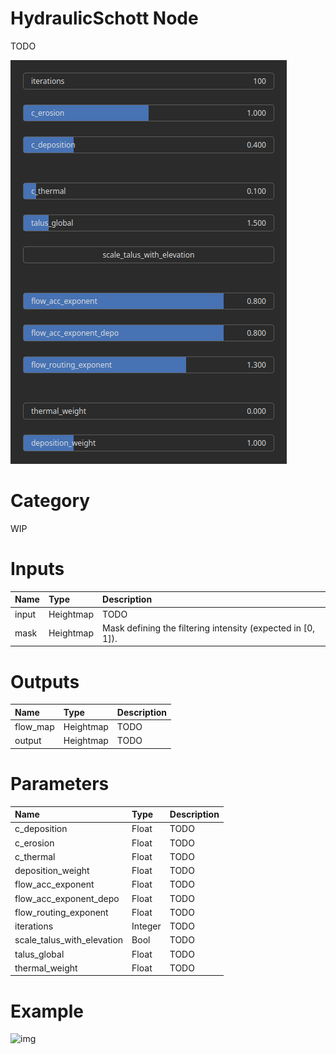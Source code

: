 
HydraulicSchott Node
====================


TODO



![img](../../images/nodes/HydraulicSchott_settings.png)


# Category


WIP
# Inputs

|Name|Type|Description|
| :--- | :--- | :--- |
|input|Heightmap|TODO|
|mask|Heightmap|Mask defining the filtering intensity (expected in [0, 1]).|

# Outputs

|Name|Type|Description|
| :--- | :--- | :--- |
|flow_map|Heightmap|TODO|
|output|Heightmap|TODO|

# Parameters

|Name|Type|Description|
| :--- | :--- | :--- |
|c_deposition|Float|TODO|
|c_erosion|Float|TODO|
|c_thermal|Float|TODO|
|deposition_weight|Float|TODO|
|flow_acc_exponent|Float|TODO|
|flow_acc_exponent_depo|Float|TODO|
|flow_routing_exponent|Float|TODO|
|iterations|Integer|TODO|
|scale_talus_with_elevation|Bool|TODO|
|talus_global|Float|TODO|
|thermal_weight|Float|TODO|

# Example


![img](../../images/nodes/HydraulicSchott.png)

